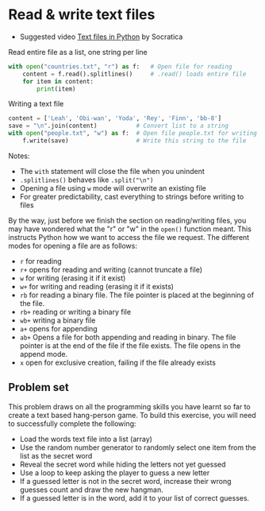 # Read & write text files

* Suggested video [Text files in Python](https://www.youtube.com/watch?v=4mX0uPQFLDU&list=PLi01XoE8jYohWFPpC17Z-wWhPOSuh8Er-&index=29) by Socratica

Read entire file as a list, one string per line

```python
with open("countries.txt", "r") as f:   # Open file for reading
    content = f.read().splitlines()     # .read() loads entire file
    for item in content:
        print(item)
```

Writing a text file

```python
content = ['Leah', 'Obi-wan', 'Yoda', 'Rey', 'Finn', 'bb-8']
save = "\n".join(content)           # Convert list to a string
with open("people.txt", "w") as f:  # Open file people.txt for writing
    f.write(save)                   # Write this string to the file
```

Notes:

* The `with` statement will close the file when you unindent
* `.splitlines()` behaves like `.split("\n")`
* Opening a file using `w` mode will overwrite an existing file
* For greater predictability, cast everything to strings before writing to files

By the way, just before we finish the section on reading/writing files, you may have wondered what the "r" or "w" in the `open()` function meant. This instructs Python how we want to access the file we request. The different modes for opening a file are as follows:

* `r` for reading
* `r+` opens for reading and writing (cannot truncate a file)
* `w` for writing (erasing it if it exist)
* `w+` for writing and reading (erasing it if it exists)
* `rb` for reading a binary file. The file pointer is placed at the beginning of the file.
* `rb+` reading or writing a binary file
* `wb+` writing a binary file
* `a+` opens for appending
* `ab+` Opens a file for both appending and reading in binary. The file pointer is at the end of the file if the file exists. The file opens in the append mode.
* `x` open for exclusive creation, failing if the file already exists

## Problem set

This problem draws on all the programming skills you have learnt so far to create a text based hang-person game. To build this exercise, you will need to successfully complete the following:

* Load the words text file into a list (array)
* Use the random number generator to randomly select one item from the list as the secret word
* Reveal the secret word while hiding the letters not yet guessed
* Use a loop to keep asking the player to guess a new letter
* If a guessed letter is not in the secret word, increase their wrong guesses count and draw the new hangman.
* If a guessed letter is in the word, add it to your list of correct guesses.
